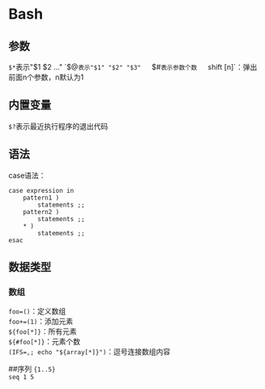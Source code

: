 # Bash

## 参数
`$*`表示"$1 $2 ..."  
`$@`表示"$1" "$2" "$3"  
`$#`表示参数个数  
`shift [n]`：弹出前面n个参数，n默认为1


## 内置变量  
`$?`表示最近执行程序的退出代码  

## 语法
case语法：
```
case expression in
    pattern1 )
        statements ;;
    pattern2 )
        statements ;;
    * )
        statements ;;
esac
```

## 数据类型
### 数组
`foo=()`：定义数组  
`foo+=(1)`：添加元素    
`${foo[*]}`：所有元素    
`${#foo[*]}`：元素个数  
`(IFS=,; echo "${array[*]}")`：逗号连接数组内容  

##序列
`{1..5}`  
`seq 1 5`
